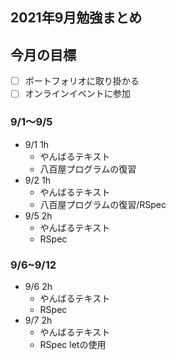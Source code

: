 ## 2021年9月勉強まとめ

## 今月の目標

- [ ] ポートフォリオに取り掛かる
- [ ] オンラインイベントに参加

### 9/1〜9/5

- 9/1 1h
  - やんばるテキスト
  - 八百屋プログラムの復習
- 9/2 1h
  - やんばるテキスト
  - 八百屋プログラムの復習/RSpec
- 9/5 2h
  - やんばるテキスト
  - RSpec

### 9/6~9/12

- 9/6 2h
  - やんばるテキスト
  - RSpec
- 9/7 2h
  - やんばるテキスト
  - RSpec letの使用
